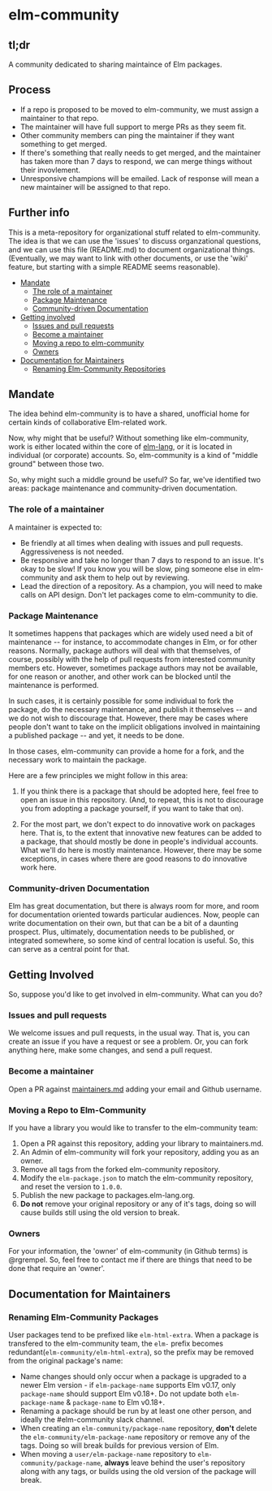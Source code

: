 # elm-community

## tl;dr

A community dedicated to sharing maintaince of Elm packages.

## Process

- If a repo is proposed to be moved to elm-community, we must assign a maintainer to that repo.
- The maintainer will have full support to merge PRs as they seem fit.
- Other community members can ping the maintainer if they want something to get merged.
- If there's something that really needs to get merged, and the maintainer has taken more than 7 days to respond, we can merge things without their invovlement.
- Unresponsive champions will be emailed. Lack of response will mean a new maintainer will be assigned to that repo.


## Further info

This is a meta-repository for organizational stuff related to elm-community.
The idea is that we can use the 'issues' to discuss organzational questions,
and we can use this file (README.md) to document organizational things.
(Eventually, we may want to link with other documents, or use the 'wiki'
feature, but starting with a simple README seems reasonable).

* [Mandate](#mandate)
    * [The role of a maintainer](#the-role-of-a-maintainer)
    * [Package Maintenance](#package-maintenance)
    * [Community-driven Documentation](#community-driven-documentation)
* [Getting involved](#getting-involved)
    * [Issues and pull requests](#issues-and-pull-requests)
    * [Become a maintainer](#become-a-maintainer)
    * [Moving a repo to elm-community](#moving-a-repo-to-elm-community)
    * [Owners](#owners)
* [Documentation for Maintainers](#documentation-for-maintainers)
    * [Renaming Elm-Community Repositories](#renaming-elm-community-packages)


## Mandate

The idea behind elm-community is to have a shared, unofficial home for certain
kinds of collaborative Elm-related work.

Now, why might that be useful? Without something like elm-community, work is
either located within the core of [elm-lang](https://github.com/elm-lang), or it
is located in individual (or corporate) accounts. So, elm-community is a kind
of "middle ground" between those two.

So, why might such a middle ground be useful? So far, we've identified two areas:
package maintenance and community-driven documentation.

### The role of a maintainer

A maintainer is expected to:

- Be friendly at all times when dealing with issues and pull requests. Aggressiveness is not needed.
- Be responsive and take no longer than 7 days to respond to an issue. It's okay to be slow! If you know you will be slow, ping someone else in elm-community and ask them to help out by reviewing.
- Lead the direction of a repository. As a champion, you will need to make calls on API design. Don't let packages come to elm-community to die.

### Package Maintenance

It sometimes happens that packages which are widely used need a bit of
maintenance -- for instance, to accommodate changes in Elm, or for other
reasons. Normally, package authors will deal with that themselves, of course,
possibly with the help of pull requests from interested community members etc.
However, sometimes package authors may not be available, for one reason or
another, and other work can be blocked until the maintenance is performed.

In such cases, it is certainly possible for some individual to fork the
package, do the necessary maintenance, and publish it themselves -- and we do
not wish to discourage that. However, there may be cases where people don't
want to take on the implicit obligations involved in maintaining a published
package -- and yet, it needs to be done.

In those cases, elm-community can provide a home for a fork, and the necessary
work to maintain the package.

Here are a few principles we might follow in this area:

1. If you think there is a package that should be adopted here, feel free to
   open an issue in this repository. (And, to repeat, this is not to discourage
   you from adopting a package yourself, if you want to take that on).

2. For the most part, we don't expect to do innovative work on packages here.
   That is, to the extent that innovative new features can be added to a
   package, that should mostly be done in people's individual accounts. What
   we'll do here is mostly maintenance. However, there may be some exceptions,
   in cases where there are good reasons to do innovative work here.

### Community-driven Documentation

Elm has great documentation, but there is always room for more, and room for
documentation oriented towards particular audiences. Now, people can write
documentation on their own, but that can be a bit of a daunting prospect.
Plus, ultimately, documentation needs to be published, or integrated somewhere,
so some kind of central location is useful. So, this can serve as a central
point for that.


## Getting Involved

So, suppose you'd like to get involved in elm-community. What can you do?

### Issues and pull requests

We welcome issues and pull requests, in the usual way. That is, you can create
an issue if you have a request or see a problem. Or, you can fork anything
here, make some changes, and send a pull request.

### Become a maintainer

Open a PR against [maintainers.md](maintainers.md) adding your email and Github username.

### Moving a Repo to Elm-Community

If you have a library you would like to transfer to the elm-community team:

1. Open a PR against this repository, adding your library to maintainers.md.
1. An Admin of elm-community will fork your repository, adding you as an owner.
1. Remove all tags from the forked elm-community repository.
1. Modify the `elm-package.json` to match the elm-community repository, and
   reset the version to `1.0.0`.
1. Publish the new package to packages.elm-lang.org.
1. **Do not** remove your original repository or any of it's tags, doing so
   will cause builds still using the old version to break.

### Owners

For your information, the 'owner' of elm-community (in Github terms) is
@rgrempel. So, feel free to contact me if there are things that need to be
done that require an 'owner'.


## Documentation for Maintainers

### Renaming Elm-Community Packages

User packages tend to be prefixed like `elm-html-extra`. When a package is
transfered to the elm-community team, the `elm-` prefix becomes
redundant(`elm-community/elm-html-extra`), so the prefix may be removed from
the original package's name:

* Name changes should only occur when a package is upgraded to a newer Elm
  version - if `elm-package-name` supports Elm v0.17, only `package-name`
  should support Elm v0.18+. Do not update both `elm-package-name` &
  `package-name` to Elm v0.18+.
* Renaming a package should be run by at least one other person, and ideally
  the #elm-community slack channel.
* When creating an `elm-community/package-name` repository, **don't** delete
  the `elm-community/elm-package-name` repository or remove any of the tags.
  Doing so will break builds for previous version of Elm.
* When moving a `user/elm-package-name` repository to
  `elm-community/package-name`, **always** leave behind the user's repository
  along with any tags, or builds using the old version of the package will
  break.
